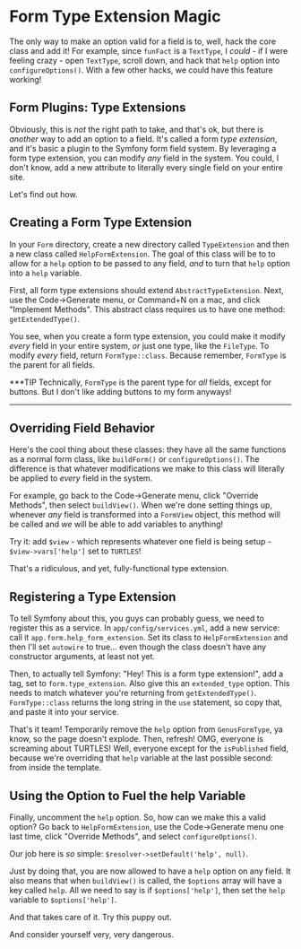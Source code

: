 # Form Type Extension Magic

The only way to make an option valid for a field is to, well, hack the core class
and add it! For example, since `funFact` is a `TextType`, I *could* - if I were feeling
crazy - open `TextType`, scroll down, and hack that `help` option into `configureOptions()`.
With a few other hacks, we could have this feature working!

## Form Plugins: Type Extensions

Obviously, this is *not* the right path to take, and that's ok, but there is
*another* way to add an option to a field. It's called a form *type extension*, and
it's basic a plugin to the Symfony form field system. By leveraging a form type extension,
you can modify *any* field in the system. You could, I don't know, add a new attribute
to literally every single field on your entire site.

Let's find out how.

## Creating a Form Type Extension

In your `Form` directory, create a new directory called `TypeExtension` and then
a new class called `HelpFormExtension`. The goal of this class will be to to allow
for a `help` option to be passed to any field, *and* to turn that `help` option
into a `help` variable.

First, all form type extensions should extend `AbstractTypeExtension`. Next, use
the Code->Generate menu, or Command+N on a mac, and click "Implement Methods". This
abstract class requires us to have one method: `getExtendedType()`.

You see, when you create a form type extension, you could make it modify *every*
field in your entire system, *or* just one type, like the `FileType`. To modify
*every* field, return `FormType::class`. Because remember, `FormType` is the parent
for all fields.

***TIP
Technically, `FormType` is the parent type for *all* fields, except for buttons.
But I don't like adding buttons to my form anyways!
***

## Overriding Field Behavior

Here's the cool thing about these classes: they have all the same functions as a
normal form class, like `buildForm()` or `configureOptions()`. The difference is
that whatever modifications we make to this class will literally be applied to *every*
field in the system.

For example, go back to the Code->Generate menu, click "Override Methods", then
select `buildView()`. When we're done setting things up, whenever *any* field is
transformed into a `FormView` object, this method will be called and *we* will be
able to add variables to anything!

Try it: add `$view` - which represents whatever one field is being setup -
`$view->vars['help']` set to `TURTLES`!

That's a ridiculous, and yet, fully-functional type extension.

## Registering a Type Extension

To tell Symfony about this, you guys can probably guess, we need to register this
as a service. In `app/config/services.yml`, add a new service: call it
`app.form.help_form_extension`. Set its class to `HelpFormExtension` and then I'll
set `autowire` to true... even though the class doesn't have any constructor arguments,
at least not yet.

Then, to actually tell Symfony: "Hey! This is a form type extension!", add a tag,
set to `form.type_extension`. Also give this an `extended_type` option. This needs
to match whatever you're returning from `getExtendedType()`. `FormType::class`
returns the long string in the `use` statement, so copy that, and paste it into your
service.

That's it team! Temporarily remove the `help` option from `GenusFormType`, ya know,
so the page doesn't explode. Then, refresh! OMG, everyone is screaming about
TURTLES! Well, everyone except for the `isPublished` field, because we're overriding
that `help` variable at the last possible second: from inside the template.

## Using the Option to Fuel the help Variable

Finally, uncomment the `help` option. So, how can we make this a valid option? Go
back to `HelpFormExtension`, use the Code->Generate menu one last time, click
"Override Methods", and select `configureOptions()`.

Our job here is *so* simple: `$resolver->setDefault('help', null)`.

Just by doing that, you are now allowed to have a `help` option on any field. It
also means that when `buildView()` is called, the `$options` array will have a key
called `help`. All we need to say is if `$options['help']`, then set the `help` variable
to `$options['help']`.

And that takes care of it. Try this puppy out.

And consider yourself very, very dangerous.
